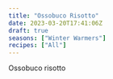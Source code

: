 ```yaml
---
title: "Ossobuco Risotto"
date: 2023-03-20T17:41:06Z
draft: true
seasons: ["Winter Warmers"]
recipes: ["All"]
---
```


Ossobuco risotto
